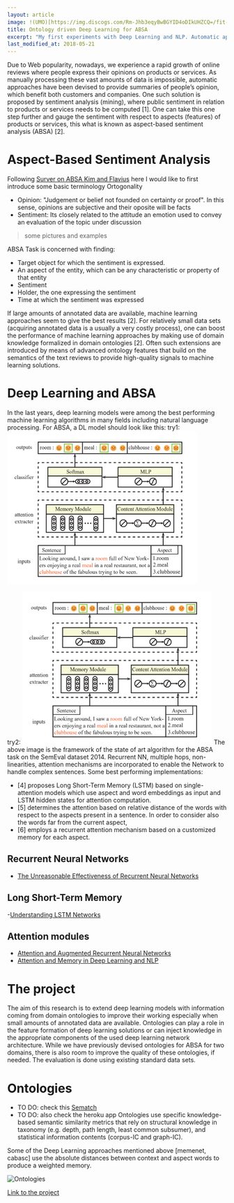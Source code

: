 ```yaml
---
layout: article
image: !(UMO)[https://img.discogs.com/Rm-Jhb3eqyBwBGYID4oDIkUHZCQ=/fit-in/300x300/filters:strip_icc():format(jpeg):mode_rgb():quality(40)/discogs-images/R-4245199-1424373312-2117.jpeg.jpg]
title: Ontology driven Deep Learning for ABSA
excerpt: "My first experiments with Deep Learning and NLP. Automatic approaches to make sense of people's opinions."
last_modified_at: 2018-05-21
---
```


Due to Web popularity, nowadays, we experience a rapid growth of online reviews where people express their opinions on products or services. As manually processing these vast amounts of data is impossible, automatic approaches have been devised to provide summaries of people’s opinion, which benefit both customers and companies. One such solution is proposed by sentiment analysis (mining), where public sentiment in relation to products or services needs to be computed [1]. One can take this one step further and gauge the sentiment with respect to aspects (features) of products or services, this what is known as aspect-based sentiment analysis (ABSA) [2]. 
 
# Aspect-Based Sentiment Analysis
Following [Surver on ABSA Kim and Flavius]() here I would like to first introduce some basic terminology
Ortogonality
- Opinion: "Judgement or belief not founded on certainty or proof". In this sense, opinions are subjective and their oposite will be facts
- Sentiment: Its closely related to the attitude an emotion used to convey an evaluation of the topic under discussion

> some pictures and examples

ABSA Task is concerned with finding:
* Target object for which the sentiment is expressed. 
* An aspect of the entity, which can be any characteristic or property of that entity
* Sentiment
* Holder, the one expressing the sentiment
* Time at which the sentiment was expressed

If large amounts of annotated data are available, machine learning approaches seem to give the best results [2]. For relatively small data sets (acquiring annotated data is a usually a very costly process), one can boost the performance of machine learning approaches by making use of domain knowledge formalized in domain ontologies [2]. Often such extensions are introduced by means of advanced ontology features that build on the semantics of the text reviews to provide high-quality signals to machine learning solutions. 

# Deep Learning and ABSA

In the last years, deep learning models were among the best performing machine learning algorithms in many fields including natural language processing. For ABSA, a DL model should look like this:
try1:
![Cabasc framework](https://github.com/AlbertoPaz/albertopaz.github.io/blob/master/images/cabasc_framework.png)

try2:
![](cabasc_framework.png)
The above image is the framework of the state of art algorithm for the ABSA task on the SemEval dataset 2014. Recurrent NN, multiple hops, non-linearities, attention mechanisms are incorporated to enable the Network to handle complex sentences. Some best performing implementations:
- [4] proposes Long Short-Term Memory (LSTM) based on single-attention models which use aspect and word embeddings as input and LSTM hidden states for attention computation. 
- [5] determines the attention based on relative distance of the words with respect to the aspects present in a sentence. In order to consider also the words far from the current aspect, 
- [6] employs a recurrent attention mechanism based on a customized memory for each aspect. 


## Recurrent Neural Networks
- [The Unreasonable Effectiveness of Recurrent Neural Networks](http://karpathy.github.io/2015/05/21/rnn-effectiveness/)

## Long Short-Term Memory 
-[Understanding LSTM Networks](http://colah.github.io/posts/2015-08-Understanding-LSTMs/)

## Attention modules
- [Attention and Augmented Recurrent Neural Networks](https://distill.pub/2016/augmented-rnns/#attentional-interfaces)
- [Attention and Memory in Deep Learning and NLP](http://www.wildml.com/2016/01/attention-and-memory-in-deep-learning-and-nlp/)

# The project

The aim of this research is to extend deep learning models with information coming from domain ontologies to improve their working especially when small amounts of annotated data are available. Ontologies can play a role in the feature formation of deep learning solutions or can inject knowledge in the appropriate components of the used deep learning network architecture. While we have previously devised ontologies for ABSA for two domains, there is also room to improve the quality of these ontologies, if needed. The evaluation is done using existing standard data sets. 

# Ontologies
- TO DO: check this [Sematch](https://github.com/gsi-upm/sematch)
- TO DO: also check the heroku app
Ontologies use specific knowledge-based semantic similarity metrics that rely on structural knowledge in taxonomy (e.g. depth, path length, least common subsumer), and statistical information contents (corpus-IC and graph-IC). 

Some of the Deep Learning approaches mentioned above [memenet, cabasc] use the absolute distances between context and aspect words to produce a weighted memory. 

![Ontologies](https://github.com/gsi-upm/sematch/raw/master/docs/sources/img/kg.png)

[Link to the project](https://github.com/AlbertoPaz/ABSA-PyTorch/blob/master/README.md)
